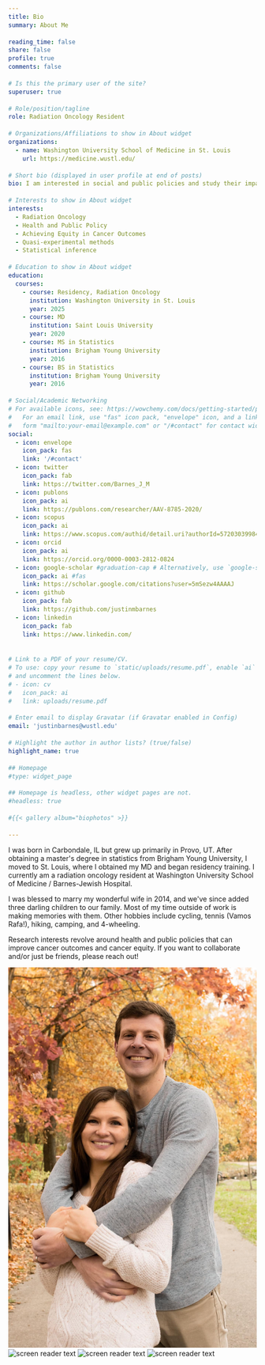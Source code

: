 ```yaml
---
title: Bio
summary: About Me

reading_time: false
share: false
profile: true
comments: false

# Is this the primary user of the site?
superuser: true

# Role/position/tagline
role: Radiation Oncology Resident

# Organizations/Affiliations to show in About widget
organizations:
  - name: Washington University School of Medicine in St. Louis
    url: https://medicine.wustl.edu/

# Short bio (displayed in user profile at end of posts)
bio: I am interested in social and public policies and study their impacts on access to cancer care and cancer outcomes.

# Interests to show in About widget
interests:
  - Radiation Oncology
  - Health and Public Policy
  - Achieving Equity in Cancer Outcomes
  - Quasi-experimental methods
  - Statistical inference

# Education to show in About widget
education:
  courses:
    - course: Residency, Radiation Oncology
      institution: Washington University in St. Louis
      year: 2025
    - course: MD
      institution: Saint Louis University
      year: 2020
    - course: MS in Statistics
      institution: Brigham Young University
      year: 2016
    - course: BS in Statistics
      institution: Brigham Young University
      year: 2016

# Social/Academic Networking
# For available icons, see: https://wowchemy.com/docs/getting-started/page-builder/#icons
#   For an email link, use "fas" icon pack, "envelope" icon, and a link in the
#   form "mailto:your-email@example.com" or "/#contact" for contact widget.
social:
  - icon: envelope
    icon_pack: fas
    link: '/#contact'
  - icon: twitter
    icon_pack: fab
    link: https://twitter.com/Barnes_J_M
  - icon: publons
    icon_pack: ai
    link: https://publons.com/researcher/AAV-8785-2020/
  - icon: scopus
    icon_pack: ai
    link: https://www.scopus.com/authid/detail.uri?authorId=57203039984
  - icon: orcid
    icon_pack: ai
    link: https://orcid.org/0000-0003-2812-0824
  - icon: google-scholar #graduation-cap # Alternatively, use `google-scholar` icon from `ai` icon pack
    icon_pack: ai #fas
    link: https://scholar.google.com/citations?user=5mSezw4AAAAJ
  - icon: github
    icon_pack: fab
    link: https://github.com/justinmbarnes
  - icon: linkedin
    icon_pack: fab
    link: https://www.linkedin.com/


# Link to a PDF of your resume/CV.
# To use: copy your resume to `static/uploads/resume.pdf`, enable `ai` icons in `params.toml`,
# and uncomment the lines below.
# - icon: cv
#   icon_pack: ai
#   link: uploads/resume.pdf

# Enter email to display Gravatar (if Gravatar enabled in Config)
email: 'justinbarnes@wustl.edu'

# Highlight the author in author lists? (true/false)
highlight_name: true

## Homepage
#type: widget_page

## Homepage is headless, other widget pages are not.
#headless: true

#{{< gallery album="biophotos" >}}

---
```


I was born in Carbondale, IL but grew up primarily in Provo, UT. After obtaining a master's degree in statistics from Brigham Young University, I moved to St. Louis, where I obtained my MD and began residency training. I currently am a radiation oncology resident at Washington University School of Medicine / Barnes-Jewish Hospital.

I was blessed to marry my wonderful wife in 2014, and we've since added three darling children to our family. Most of my time outside of work is making memories with them. Other hobbies include cycling, tennis (Vamos Rafa!), hiking, camping, and 4-wheeling.

Research interests revolve around health and public policies that can improve cancer outcomes and cancer equity. If you want to collaborate and/or just be friends, please reach out!

![screen reader text](couple.jpg "")
![screen reader text](kids.jpg "")
![screen reader text](park.jpg "")
![screen reader text](swing.jpg "")


